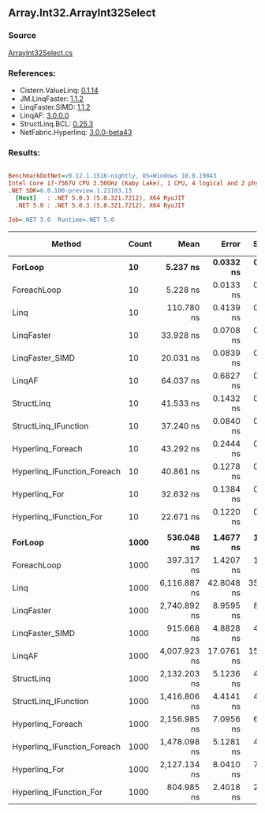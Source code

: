 ﻿## Array.Int32.ArrayInt32Select

### Source
[ArrayInt32Select.cs](../LinqBenchmarks/Array/Int32/ArrayInt32Select.cs)

### References:
- Cistern.ValueLinq: [0.1.14](https://www.nuget.org/packages/Cistern.ValueLinq/0.1.14)
- JM.LinqFaster: [1.1.2](https://www.nuget.org/packages/JM.LinqFaster/1.1.2)
- LinqFaster.SIMD: [1.1.2](https://www.nuget.org/packages/LinqFaster.SIMD/1.0.3)
- LinqAF: [3.0.0.0](https://www.nuget.org/packages/LinqAF/3.0.0.0)
- StructLinq.BCL: [0.25.3](https://www.nuget.org/packages/StructLinq.BCL/0.25.3)
- NetFabric.Hyperlinq: [3.0.0-beta43](https://www.nuget.org/packages/NetFabric.Hyperlinq/3.0.0-beta43)

### Results:
``` ini

BenchmarkDotNet=v0.12.1.1516-nightly, OS=Windows 10.0.19043
Intel Core i7-7567U CPU 3.50GHz (Kaby Lake), 1 CPU, 4 logical and 2 physical cores
.NET SDK=6.0.100-preview.1.21103.13
  [Host]   : .NET 5.0.3 (5.0.321.7212), X64 RyuJIT
  .NET 5.0 : .NET 5.0.3 (5.0.321.7212), X64 RyuJIT

Job=.NET 5.0  Runtime=.NET 5.0  

```
|                      Method | Count |         Mean |      Error |     StdDev | Ratio | RatioSD |  Gen 0 | Gen 1 | Gen 2 | Allocated |
|---------------------------- |------ |-------------:|-----------:|-----------:|------:|--------:|-------:|------:|------:|----------:|
|                     **ForLoop** |    **10** |     **5.237 ns** |  **0.0332 ns** |  **0.0310 ns** |  **1.00** |    **0.00** |      **-** |     **-** |     **-** |         **-** |
|                 ForeachLoop |    10 |     5.228 ns |  0.0133 ns |  0.0124 ns |  1.00 |    0.01 |      - |     - |     - |         - |
|                        Linq |    10 |   110.780 ns |  0.4139 ns |  0.3872 ns | 21.15 |    0.16 | 0.0229 |     - |     - |      48 B |
|                  LinqFaster |    10 |    33.928 ns |  0.0708 ns |  0.0628 ns |  6.48 |    0.04 | 0.0306 |     - |     - |      64 B |
|             LinqFaster_SIMD |    10 |    20.031 ns |  0.0839 ns |  0.0785 ns |  3.83 |    0.03 | 0.0306 |     - |     - |      64 B |
|                      LinqAF |    10 |    64.037 ns |  0.6827 ns |  0.5330 ns | 12.24 |    0.11 |      - |     - |     - |         - |
|                  StructLinq |    10 |    41.533 ns |  0.1432 ns |  0.1270 ns |  7.93 |    0.05 | 0.0153 |     - |     - |      32 B |
|        StructLinq_IFunction |    10 |    37.240 ns |  0.0840 ns |  0.0786 ns |  7.11 |    0.05 |      - |     - |     - |         - |
|           Hyperlinq_Foreach |    10 |    43.292 ns |  0.2444 ns |  0.2041 ns |  8.27 |    0.05 |      - |     - |     - |         - |
| Hyperlinq_IFunction_Foreach |    10 |    40.861 ns |  0.1278 ns |  0.1133 ns |  7.81 |    0.05 |      - |     - |     - |         - |
|               Hyperlinq_For |    10 |    32.632 ns |  0.1384 ns |  0.1295 ns |  6.23 |    0.05 |      - |     - |     - |         - |
|     Hyperlinq_IFunction_For |    10 |    22.671 ns |  0.1220 ns |  0.1081 ns |  4.33 |    0.03 |      - |     - |     - |         - |
|                             |       |              |            |            |       |         |        |       |       |           |
|                     **ForLoop** |  **1000** |   **536.048 ns** |  **1.4677 ns** |  **1.3729 ns** |  **1.00** |    **0.00** |      **-** |     **-** |     **-** |         **-** |
|                 ForeachLoop |  1000 |   397.317 ns |  1.4207 ns |  1.3289 ns |  0.74 |    0.00 |      - |     - |     - |         - |
|                        Linq |  1000 | 6,116.887 ns | 42.8048 ns | 35.7440 ns | 11.41 |    0.08 | 0.0229 |     - |     - |      48 B |
|                  LinqFaster |  1000 | 2,740.892 ns |  8.9595 ns |  8.3807 ns |  5.11 |    0.02 | 1.9226 |     - |     - |   4,024 B |
|             LinqFaster_SIMD |  1000 |   915.668 ns |  4.8828 ns |  4.5673 ns |  1.71 |    0.01 | 1.9226 |     - |     - |   4,024 B |
|                      LinqAF |  1000 | 4,007.923 ns | 17.0761 ns | 15.9730 ns |  7.48 |    0.04 |      - |     - |     - |         - |
|                  StructLinq |  1000 | 2,132.203 ns |  5.1236 ns |  4.2785 ns |  3.98 |    0.01 | 0.0153 |     - |     - |      32 B |
|        StructLinq_IFunction |  1000 | 1,416.806 ns |  4.4141 ns |  4.1289 ns |  2.64 |    0.01 |      - |     - |     - |         - |
|           Hyperlinq_Foreach |  1000 | 2,156.985 ns |  7.0956 ns |  6.6373 ns |  4.02 |    0.02 |      - |     - |     - |         - |
| Hyperlinq_IFunction_Foreach |  1000 | 1,478.098 ns |  5.1281 ns |  4.2822 ns |  2.76 |    0.01 |      - |     - |     - |         - |
|               Hyperlinq_For |  1000 | 2,127.134 ns |  8.0410 ns |  7.1281 ns |  3.97 |    0.02 |      - |     - |     - |         - |
|     Hyperlinq_IFunction_For |  1000 |   804.985 ns |  2.4018 ns |  2.2467 ns |  1.50 |    0.01 |      - |     - |     - |         - |
